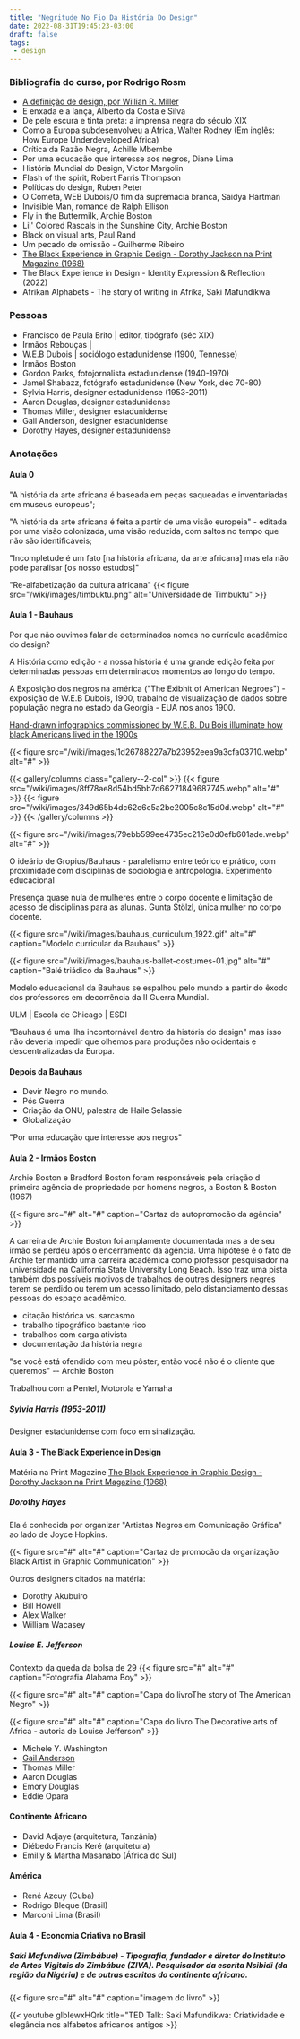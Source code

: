 ```yaml
---
title: "Negritude No Fio Da História Do Design"
date: 2022-08-31T19:45:23-03:00
draft: false
tags:
 - design
---
```


### Bibliografia do curso, por Rodrigo Rosm

- [A definição de design, por Willian R. Miller](https://www.feiramoderna.net/ufes/projeto1/MILLER-A-definicao-de-Design.pdf)
- E enxada e a lança, Alberto da Costa e Silva
- De pele escura e tinta preta: a imprensa negra do século XIX
- Como a Europa subdesenvolveu a Africa, Walter Rodney (Em inglês: How Europe Underdeveloped Africa)
- Crítica da Razão Negra, Achille Mbembe
- Por uma educação que interesse aos negros, Diane Lima
- História Mundial do Design, Victor Margolin
- Flash of the spirit, Robert Farris Thompson
- Políticas do design, Ruben Peter
- O Cometa, WEB Dubois/O fim da supremacia branca, Saidya Hartman
- Invisible Man, romance de Ralph Ellison
- Fly in the Buttermilk, Archie Boston
- Lil' Colored Rascals in the Sunshine City, Archie Boston
- Black on visual arts, Paul Rand
- Um pecado de omissão - Guilherme Ribeiro
- [The Black Experience in Graphic Design - Dorothy Jackson na Print Magazine (1968)](https://www.printmag.com/design-culture/the-black-experience-1968/)
- The Black Experience in Design - Identity Expression & Reflection (2022) 
- Afrikan Alphabets - The story of writing in Afrika, Saki Mafundikwa

### Pessoas
- Francisco de Paula Brito | editor, tipógrafo (séc XIX)
- Irmãos Rebouças |
- W.E.B Dubois | sociólogo estadunidense (1900, Tennesse)
- Irmãos Boston
- Gordon Parks, fotojornalista estadunidense (1940-1970)
- Jamel Shabazz, fotógrafo estadunidense (New York, déc 70-80)
- Sylvia Harris, designer estadunidense (1953-2011)
- Aaron Douglas, designer estadunidense
- Thomas Miller, designer estadunidense
- Gail Anderson, designer estadunidense
- Dorothy Hayes, designer estadunidense

### Anotações
#### Aula 0

"A história da arte africana é baseada em peças saqueadas e inventariadas em museus europeus";

"A história da arte africana é feita a partir de uma visão europeia" - editada por uma visão colonizada, uma visão reduzida, com saltos no tempo que não são identificáveis; 

"Incompletude é um fato [na história africana, da arte africana] mas ela não pode paralisar [os nosso estudos]"

"Re-alfabetização da cultura africana"
{{< figure src="/wiki/images/timbuktu.png" alt="Universidade de Timbuktu" >}}

#### Aula 1 - Bauhaus


Por que não ouvimos falar de determinados nomes no currículo acadêmico do design?

A História como edição - a nossa história é uma grande edição feita por determinadas pessoas em determinados momentos ao longo do tempo.

A Exposição dos negros na américa ("The Exibhit of American Negroes") - exposição de W.E.B Dubois, 1900, trabalho de visualização de dados sobre população negra no estado da Georgia - EUA nos anos 1900.

[Hand-drawn infographics commissioned by W.E.B. Du Bois illuminate how black Americans lived in the 1900s](https://qz.com/906774/w-e-b-du-bois-commissioned-beautiful-hand-drawn-data-visualizations-and-infographics-for-the-paris-world-fair)

{{< figure src="/wiki/images/1d26788227a7b23952eea9a3cfa03710.webp" alt="#" >}}
	
{{< gallery/columns class="gallery--2-col" >}}
	{{< figure src="/wiki/images/8ff78ae8d54bd5bb7d66271849687745.webp" alt="#" >}}
	{{< figure src="/wiki/images/349d65b4dc62c6c5a2be2005c8c15d0d.webp" alt="#" >}}
{{< /gallery/columns >}}

{{< figure src="/wiki/images/79ebb599ee4735ec216e0d0efb601ade.webp" alt="#" >}}

O ideário de Gropius/Bauhaus - paralelismo entre teórico e prático, com proximidade com disciplinas de sociologia e antropologia. Experimento educacional

Presença quase nula de mulheres entre o corpo docente e limitação de acesso de disciplinas para as alunas. Gunta Stölzl, única mulher no corpo docente.

{{< figure src="/wiki/images/bauhaus_curriculum_1922.gif" alt="#" caption="Modelo curricular da Bauhaus" >}}

{{< figure src="/wiki/images/bauhaus-ballet-costumes-01.jpg" alt="#" caption="Balé triádico da Bauhaus" >}}


Modelo educacional da Bauhaus se espalhou pelo mundo a partir do êxodo dos professores em decorrência da II Guerra Mundial.

ULM | Escola de Chicago | ESDI

"Bauhaus é uma ilha incontornável dentro da história do design" mas isso não deveria impedir que olhemos para produções não ocidentais e descentralizadas da Europa.


#### Depois da Bauhaus

+ Devir Negro no mundo.
+ Pós Guerra
+ Criação da ONU, palestra de Haile Selassie
+ Globalização

"Por uma educação que interesse aos negros"

#### Aula 2 - Irmãos Boston

Archie Boston e Bradford Boston foram responsáveis pela criação d primeira agência de propriedade por homens negros, a Boston & Boston (1967)

{{< figure src="#" alt="#" caption="Cartaz de autopromocão da agência" >}}

A carreira de Archie Boston foi amplamente documentada mas a de seu irmão se perdeu após o encerramento da agência. Uma hipótese é o fato de Archie ter mantido uma carreira acadêmica como professor pesquisador na universidade na California State University Long Beach. Isso traz uma pista também dos possíveis motivos de trabalhos de outres designers negres terem se perdido ou terem um acesso limitado, pelo distanciamento dessas pessoas do espaço acadêmico.

+ citação histórica vs. sarcasmo
+ trabalho tipográfico bastante rico
+ trabalhos com carga ativista
+ documentação da história negra

"se você está ofendido com meu pôster, então você não é o cliente que queremos" -- Archie Boston

Trabalhou com a Pentel, Motorola e Yamaha

##### Sylvia Harris (1953-2011)

Designer estadunidense com foco em sinalização.

#### Aula 3 - The Black Experience in Design

Matéria na Print Magazine
[The Black Experience in Graphic Design - Dorothy Jackson na Print Magazine (1968)](https://www.printmag.com/design-culture/the-black-experience-1968/)

##### Dorothy Hayes
Ela é conhecida por organizar "Artistas Negros em Comunicação Gráfica" ao lado de Joyce Hopkins.

{{< figure src="#" alt="#" caption="Cartaz de promocão da organização Black Artist in Graphic Communication" >}}

Outros designers citados na matéria:
+ Dorothy Akubuiro
+ Bill Howell
+ Alex Walker
+ William Wacasey

##### Louise E. Jefferson
Contexto da queda da bolsa de 29
{{< figure src="#" alt="#" caption="Fotografia Alabama Boy" >}}

{{< figure src="#" alt="#" caption="Capa do livroThe story of The American Negro" >}}

{{< figure src="#" alt="#" caption="Capa do livro The Decorative arts of Africa - autoria de Louise Jefferson" >}}

+ Michele Y. Washington
+ [Gail Anderson](www.gailycurl.com)
+ Thomas Miller
+ Aaron Douglas
+ Emory Douglas
+ Eddie Opara

#### Continente Africano
+ David Adjaye (arquitetura, Tanzânia)
+ Diébedo Francis Keré (arquitetura)
+ Emilly & Martha Masanabo (África do Sul)

#### América
+ René Azcuy (Cuba)
+ Rodrigo Bleque (Brasil)
+ Marconi Lima (Brasil)


#### Aula 4 - Economia Criativa no Brasil

##### Saki Mafundiwa (Zimbábue) - Tipografia, fundador e diretor do Instituto de Artes Vigitais do Zimbábue (ZIVA). Pesquisador da escrita Nsibidi (da região da Nigéria) e de outras escritas do continente africano.

{{< figure src="#" alt="#" caption="imagem do livro" >}}

{{< youtube gIbIewxHQrk title="TED Talk: Saki Mafundikwa: Criatividade e elegância nos alfabetos africanos antigos  >}}





